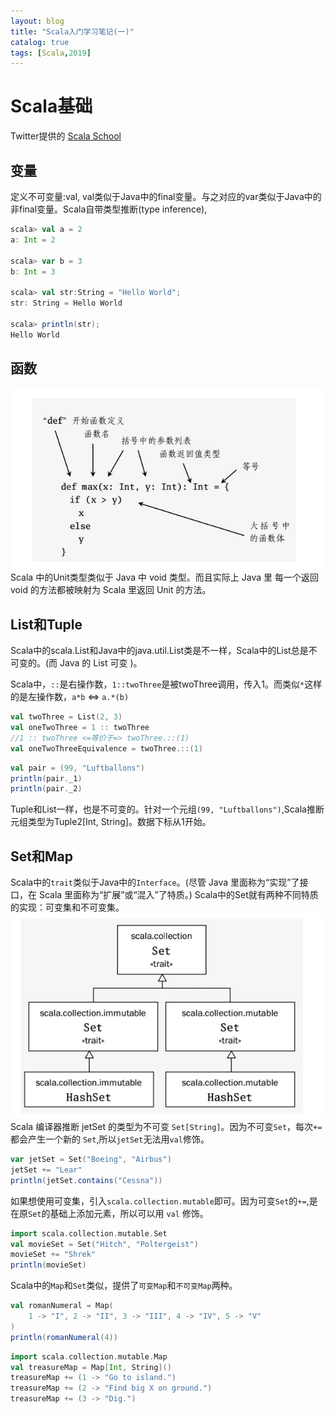 ```yaml
---
layout: blog
title: "Scala入门学习笔记(一)"
catalog: true
tags: [Scala,2019]
---
```


# Scala基础

Twitter提供的 [Scala School](http://twitter.github.io/scala_school/zh_cn/basics.html)

## 变量
定义不可变量:val, val类似于Java中的final变量。与之对应的var类似于Java中的非final变量。Scala自带类型推断(type inference),
```scala
scala> val a = 2
a: Int = 2

scala> var b = 3
b: Int = 3

scala> val str:String = "Hello World";
str: String = Hello World

scala> println(str);
Hello World
```

## 函数
![Scala函数的基本构成](https://github.com/RussXia/RussXia.github.io/raw/master/_pic/scala_function_define.jpg)
Scala 中的Unit类型类似于 Java 中 void 类型。而且实际上 Java 里 每一个返回 void 的方法都被映射为 Scala 里返回 Unit 的方法。

## List和Tuple
Scala中的scala.List和Java中的java.util.List类是不一样，Scala中的List总是不可变的。(而 Java 的 List 可变 )。

Scala中，`::`是右操作数，`1::twoThree`是被twoThree调用，传入1。而类似`*`这样的是左操作数，`a*b` <=> `a.*(b)`
```scala
val twoThree = List(2, 3)
val oneTwoThree = 1 :: twoThree
//1 :: twoThree <=等价于=> twoThree.::(1)
val oneTwoThreeEquivalence = twoThree.::(1)
```

```scala
val pair = (99, "Luftballons")
println(pair._1)
println(pair._2)
```
Tuple和List一样，也是不可变的。针对一个元组`(99, "Luftballons")`,Scala推断元组类型为Tuple2[Int, String]。数据下标从1开始。

## Set和Map
Scala中的`trait`类似于Java中的`Interface`。(尽管 Java 里面称为“实现”了接口，在 Scala 里面称为“扩展”或“混入”了特质。) Scala中的Set就有两种不同特质的实现：可变集和不可变集。
![scala中的trait](https://raw.githubusercontent.com/RussXia/RussXia.github.io/master/_pic/scala_set_trait.jpg)
Scala 编译器推断 jetSet 的类型为不可变 `Set[String]`。因为不可变`Set`，每次`+=`都会产生一个新的 `Set`,所以`jetSet`无法用`val`修饰。
```scala
var jetSet = Set("Boeing", "Airbus")
jetSet += "Lear"
println(jetSet.contains("Cessna"))
```
如果想使用可变集，引入`scala.collection.mutable`即可。因为可变`Set`的`+=`,是在原`Set`的基础上添加元素，所以可以用 `val` 修饰。
```scala
import scala.collection.mutable.Set
val movieSet = Set("Hitch", "Poltergeist")
movieSet += "Shrek"
println(movieSet)
```
Scala中的`Map`和`Set`类似，提供了`可变Map`和`不可变Map`两种。
```scala
val romanNumeral = Map(
    1 -> "I", 2 -> "II", 3 -> "III", 4 -> "IV", 5 -> "V"
)
println(romanNumeral(4))
```

```scala
import scala.collection.mutable.Map
val treasureMap = Map[Int, String]()
treasureMap += (1 -> "Go to island.")
treasureMap += (2 -> "Find big X on ground.")
treasureMap += (3 -> "Dig.")
```
